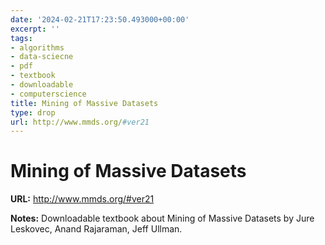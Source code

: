 ```yaml
---
date: '2024-02-21T17:23:50.493000+00:00'
excerpt: ''
tags:
- algorithms
- data-sciecne
- pdf
- textbook
- downloadable
- computerscience
title: Mining of Massive Datasets
type: drop
url: http://www.mmds.org/#ver21
---
```


# Mining of Massive Datasets

**URL:** http://www.mmds.org/#ver21

**Notes:**
Downloadable textbook about Mining of Massive Datasets by Jure Leskovec, Anand Rajaraman, Jeff Ullman. 

